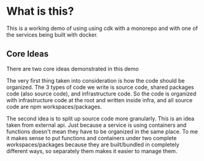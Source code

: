 # What is this?

This is a working demo of using using cdk with a monorepo and with one of the services being built with docker.

## Core Ideas

There are two core ideas demonstrated in this demo

The very first thing taken into consideration is how the code should be organized. The 3 types of code we write
is source code, shared packages code (also source code), and infrastructure code. So the code is organized with
infrastructure code at the root and written inside infra, and all source code are npm workspaces/packages.

The second idea is to split up source code more granularly. This is an idea taken from external api. Just because a
service is using containers and functions doesn't mean they have to be organized in the same place. To me it makes sense
to put functions and containers under two complete workspaces/packages because they are built/bundled in completely
different ways, so separately them makes it easier to manage them.
